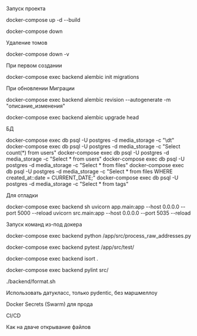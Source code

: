 Запуск проекта

docker-compose up -d --build

docker-compose down

Удаление томов

docker-compose down -v

При первом создании

docker-compose exec backend alembic init migrations

При обновлении Миграции

docker-compose exec backend alembic revision --autogenerate -m "описание_изменения"

docker-compose exec backend alembic upgrade head

БД

docker-compose exec db psql -U postgres -d media_storage -c "\dt"
docker-compose exec db psql -U postgres -d media_storage -c "Select count(*) from users"
docker-compose exec db psql -U postgres -d media_storage -c "Select * from users"
docker-compose exec db psql -U postgres -d media_storage -c "Select * from files"
docker-compose exec db psql -U postgres -d media_storage -c "Select * from files WHERE created_at::date = CURRENT_DATE;"
docker-compose exec db psql -U postgres -d media_storage -c "Select * from tags"


Для отладки

docker-compose exec backend sh
uvicorn app.main:app --host 0.0.0.0 --port 5000 --reload
uvicorn src.main:app --host 0.0.0.0 --port 5035 --reload

Запуск команд из-под докера

docker-compose exec backend python /app/src/process_raw_addresses.py

docker-compose exec backend pytest /app/src/test/

docker-compose exec backend isort .

docker-compose exec backend pylint src/

./backend/format.sh


Использовать датукласс, только pydentic, без маршмеллоу

Docker Secrets (Swarm) для прода

CI/CD 

Как на дваче открывание файлов